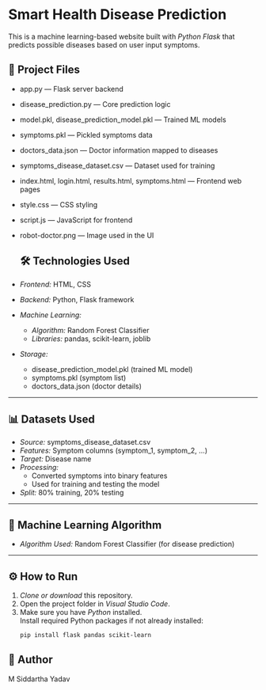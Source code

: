 # Smart Health Disease Prediction

This is a machine learning-based website built with *Python Flask* that predicts possible diseases based on user input symptoms.

## 📂 Project Files

- app.py — Flask server backend
- disease_prediction.py — Core prediction logic
- model.pkl, disease_prediction_model.pkl — Trained ML models
- symptoms.pkl — Pickled symptoms data
- doctors_data.json — Doctor information mapped to diseases
- symptoms_disease_dataset.csv — Dataset used for training
- index.html, login.html, results.html, symptoms.html — Frontend web pages
- style.css — CSS styling
- script.js — JavaScript for frontend
- robot-doctor.png — Image used in the UI

  ## 🛠️ Technologies Used

- *Frontend:* HTML, CSS  
- *Backend:* Python, Flask framework  
- *Machine Learning:*  
  - *Algorithm:* Random Forest Classifier  
  - *Libraries:* pandas, scikit-learn, joblib  
- *Storage:*  
  - disease_prediction_model.pkl (trained ML model)  
  - symptoms.pkl (symptom list)  
  - doctors_data.json (doctor details)

---

## 📊 Datasets Used

- *Source:* symptoms_disease_dataset.csv
- *Features:* Symptom columns (symptom_1, symptom_2, …)
- *Target:* Disease name
- *Processing:*  
  - Converted symptoms into binary features  
  - Used for training and testing the model
- *Split:* 80% training, 20% testing

---

## 🤖 Machine Learning Algorithm

- *Algorithm Used:* Random Forest Classifier (for disease prediction)

---

## ⚙️ How to Run

1. *Clone or download* this repository.
2. Open the project folder in *Visual Studio Code*.
3. Make sure you have *Python* installed.  
   Install required Python packages if not already installed:
   ```bash
   pip install flask pandas scikit-learn


## 👤 Author

M Siddartha Yadav

